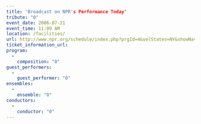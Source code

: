 ```yaml
---
title: 'Broadcast on NPR's Performance Today'
tribute: "0"
event_date: 2006-07-21
event_time: 11:09 AM
location: /facilities/
url: http://www.npr.org/schedule/index.php?prgId=4&selStates=NY&showNav=1
ticket_information_url: 
program: 
  -
    composition: "0"
guest_performers: 
  -
    guest_performer: "0"
ensembles: 
  -
    ensemble: "0"
conductors: 
  -
    conductor: "0"
---
```

